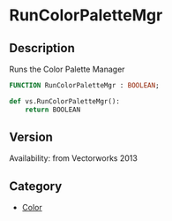 # RunColorPaletteMgr

## Description
Runs the Color Palette Manager

```pascal
FUNCTION RunColorPaletteMgr : BOOLEAN;
```

```python
def vs.RunColorPaletteMgr():
    return BOOLEAN
```

## Version
Availability: from Vectorworks 2013

## Category
* [Color](../Categories/Color.md)
